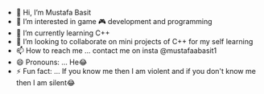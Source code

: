- 👋 Hi, I’m Mustafa Basit
- 👀 I’m interested in game 🎮 development and programming
- 🌱 I’m currently learning C++
- 💞️ I’m looking to collaborate on mini projects of C++ for my self learning
- 📫 How to reach me ... contact me on insta @mustafaabasit1
- 😄 Pronouns: ... He😂
- ⚡ Fun fact: ... If you know me then I am violent and if you don't know me then I am silent😂

<!---
MustafaBasit521/MustafaBasit521 is a ✨ special ✨ repository because its `README.md` (this file) appears on your GitHub profile.
You can click the Preview link to take a look at your changes.
--->
